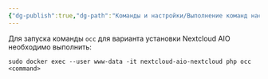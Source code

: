 ```yaml
---
{"dg-publish":true,"dg-path":"Команды и настройки/Выполнение команд настроек внутри контейнера Nextcloud AIO.md","permalink":"/komandy-i-nastrojki/vypolnenie-komand-nastroek-vnutri-kontejnera-nextcloud-aio/","updated":"2024-10-06T02:54:28+03:00"}
---
```



Для запуска команды `occ` для варианта установки Nextcloud AIO необходимо выполнить:
```shell
sudo docker exec --user www-data -it nextcloud-aio-nextcloud php occ <command>
```
